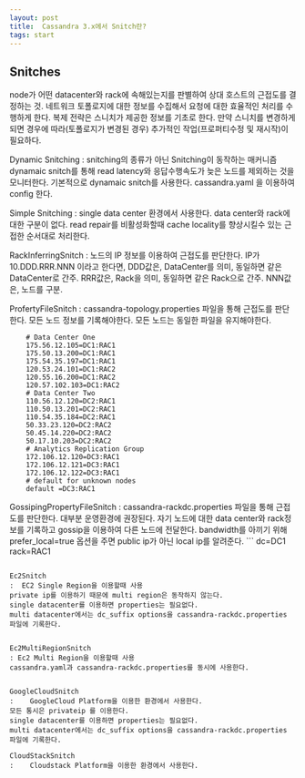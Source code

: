 ```yaml
---
layout: post
title:  Cassandra 3.x에서 Snitch란?
tags: start
---
```



## Snitches
node가 어떤 datacenter와 rack에 속해있는지를 판별하여 상대 호스트의 근접도를 결정하는 것.
네트워크 토폴로지에 대한 정보를 수집해서 요청에 대한 효율적인 처리를 수행하게 한다.
복제 전략은 스니치가 제공한 정보를 기초로 한다.
만약 스니치를 변경하게 되면 경우에 따라(토폴로지가 변경된 경우) 추가적인 작업(프로퍼티수정 및 재시작)이 필요하다.

Dynamic Snitching
: snitching의 종류가 아닌 Snitching이 동작하는 매커니즘
dynamaic snitch를 통해 read latency와 응답수행속도가 늦은 노드를 제외하는 것을 모니터한다.
기본적으로 dynamaic snitch를 사용한다.
cassandra.yaml 을 이용하여 config 한다.

Simple Snitching
:	single data center 환경에서 사용한다.
data center와 rack에 대한 구분이 없다.
read repair를 비활성화할때 cache locality를 향상시킬수 있는 근접한 순서대로 처리한다.

RackInferringSnitch
:	 노드의 IP 정보를 이용하여 근접도를 판단한다.
IP가 10.DDD.RRR.NNN 이라고 한다면,
DDD값은, DataCenter를 의미, 동일하면 같은 DataCenter로 간주.
RRR값은, Rack을 의미, 동일하면 같은 Rack으로 간주.
NNN값은, 노드를 구분.

ProfertyFileSnitch
:	 cassandra-topology.properties 파일을 통해 근접도를 판단한다.
모든 노드 정보를 기록해야한다.
 모든 노드는 동일한 파일을 유지해야한다.
```
	# Data Center One
	175.56.12.105=DC1:RAC1
	175.50.13.200=DC1:RAC1
	175.54.35.197=DC1:RAC1
	120.53.24.101=DC1:RAC2
	120.55.16.200=DC1:RAC2
	120.57.102.103=DC1:RAC2
	# Data Center Two
	110.56.12.120=DC2:RAC1
	110.50.13.201=DC2:RAC1
	110.54.35.184=DC2:RAC1
	50.33.23.120=DC2:RAC2
	50.45.14.220=DC2:RAC2
	50.17.10.203=DC2:RAC2
    # Analytics Replication Group
	172.106.12.120=DC3:RAC1
	172.106.12.121=DC3:RAC1
	172.106.12.122=DC3:RAC1
	# default for unknown nodes
	default =DC3:RAC1
```

GossipingPropertyFileSnitch
 : cassandra-rackdc.properties 파일을 통해 근접도를 판단한다.
대부분 운영환경에 권장된다.
자기 노드에 대한 data center와 rack정보를 기록하고 gossip을 이용하여 다른 노드에 전달한다.
 bandwidth를 아끼기 위해 prefer_local=true 옵션을 주면 public ip가 아닌 local ip를 알려준다.
	```
dc=DC1
rack=RAC1
   ```

Ec2Snitch
:  EC2 Single Region을 이용할때 사용
 private ip를 이용하기 때문에 multi region은 동작하지 않는다.
 single datacenter를 이용하면 properties는 필요없다.
 multi datacenter에서는 dc_suffix options을 cassandra-rackdc.properties 파일에 기록한다.


Ec2MultiRegionSnitch
: Ec2 Multi Region을 이용할때 사용
cassandra.yaml과 cassandra-rackdc.properties를 동시에 사용한다.


GoogleCloudSnitch
:	 GoogleCloud Platform을 이용한 환경에서 사용한다.
 모든 통시은 privateip 를 이용한다.
 single datacenter를 이용하면 properties는 필요없다.
 multi datacenter에서는 dc_suffix options을 cassandra-rackdc.properties 파일에 기록한다.

CloudStackSnitch
:	 Cloudstack Platform을 이용한 환경에서 사용한다.
